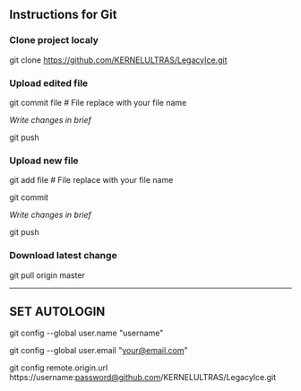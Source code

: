 ## Instructions for Git

### Clone project localy
git clone https://github.com/KERNELULTRAS/LegacyIce.git

### Upload edited file

git commit file # File replace with your file name

*Write changes in brief*

git push

### Upload new file
git add file # File replace with your file name

git commit

*Write changes in brief*

git push

### Download latest change
git pull origin master

-------------
SET AUTOLOGIN
-------------
git config --global user.name "username"

git config --global user.email "your@email.com"

git config remote.origin.url https://username:password@github.com/KERNELULTRAS/LegacyIce.git
